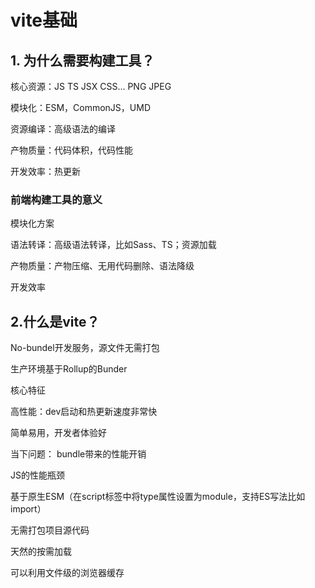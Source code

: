 # vite基础

## 1. 为什么需要构建工具？

核心资源：JS TS JSX CSS... PNG JPEG

模块化：ESM，CommonJS，UMD

资源编译：高级语法的编译

产物质量：代码体积，代码性能

开发效率：热更新

### 前端构建工具的意义

模块化方案

语法转译：高级语法转译，比如Sass、TS；资源加载

产物质量：产物压缩、无用代码删除、语法降级

开发效率

## 2.什么是vite？

No-bundel开发服务，源文件无需打包

生产环境基于Rollup的Bunder



核心特征

高性能：dev启动和热更新速度非常快

简单易用，开发者体验好



当下问题：
bundle带来的性能开销

JS的性能瓶颈



基于原生ESM（在script标签中将type属性设置为module，支持ES写法比如import）

无需打包项目源代码

天然的按需加载

可以利用文件级的浏览器缓存





